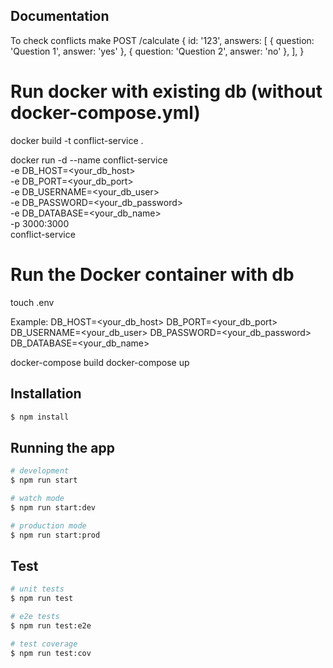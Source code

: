 
## Documentation

To check conflicts make
POST /calculate
{
  id: '123',
  answers: [
    { question: 'Question 1', answer: 'yes' },
    { question: 'Question 2', answer: 'no' },
  ],
}


# Run docker with existing db (without docker-compose.yml)

docker build -t conflict-service .

docker run -d --name conflict-service \
  -e DB_HOST=<your_db_host> \
  -e DB_PORT=<your_db_port> \
  -e DB_USERNAME=<your_db_user> \
  -e DB_PASSWORD=<your_db_password> \
  -e DB_DATABASE=<your_db_name> \
  -p 3000:3000 \
  conflict-service



# Run the Docker container with db

touch .env

Example:
  DB_HOST=<your_db_host>
  DB_PORT=<your_db_port>
  DB_USERNAME=<your_db_user>
  DB_PASSWORD=<your_db_password>
  DB_DATABASE=<your_db_name>

docker-compose build
docker-compose up

## Installation

```bash
$ npm install
```

## Running the app

```bash
# development
$ npm run start

# watch mode
$ npm run start:dev

# production mode
$ npm run start:prod
```

## Test

```bash
# unit tests
$ npm run test

# e2e tests
$ npm run test:e2e

# test coverage
$ npm run test:cov
```
